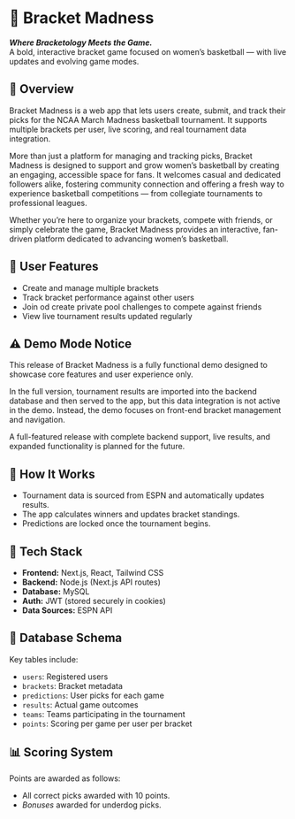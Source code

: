 # 🏀 Bracket Madness

**_Where Bracketology Meets the Game._**  
A bold, interactive bracket game focused on women’s basketball — with live updates and evolving game modes.

## 📌 Overview
Bracket Madness is a web app that lets users create, submit, and track their picks for the NCAA March Madness basketball tournament. It supports multiple brackets per user, live scoring, and real tournament data integration. 

More than just a platform for managing and tracking picks, Bracket Madness is designed to support and grow women’s basketball by creating an engaging, accessible space for fans. It welcomes casual and dedicated followers alike, fostering community connection and offering a fresh way to experience basketball competitions — from collegiate tournaments to professional leagues.

Whether you’re here to organize your brackets, compete with friends, or simply celebrate the game, Bracket Madness provides an interactive, fan-driven platform dedicated to advancing women’s basketball.

<!--## 🚀 Live Site
👉 [Visit the app here](https://yourdomain.com)-->

## 👤 User Features
-  Create and manage multiple brackets
-  Track bracket performance against other users
-  Join od create private pool challenges to compete against friends
-  View live tournament results updated regularly

## ⚠️ Demo Mode Notice

This release of Bracket Madness is a fully functional demo designed to showcase core features and user experience only. 

In the full version, tournament results are imported into the backend database and then served to the app, but this data integration is not active in the demo. Instead, the demo focuses on front-end bracket management and navigation.

A full-featured release with complete backend support, live results, and expanded functionality is planned for the future.

## 🧠 How It Works
- Tournament data is sourced from ESPN and automatically updates results.
- The app calculates winners and updates bracket standings.
- Predictions are locked once the tournament begins.

## 🧱 Tech Stack
- **Frontend:** Next.js, React, Tailwind CSS
- **Backend:** Node.js (Next.js API routes)
- **Database:** MySQL
- **Auth:** JWT (stored securely in cookies)
- **Data Sources:** ESPN API

## 📂 Database Schema
Key tables include:
- `users`: Registered users
- `brackets`: Bracket metadata
- `predictions`: User picks for each game
- `results`: Actual game outcomes
- `teams`: Teams participating in the tournament
- `points`: Scoring per game per user per bracket

## 📊 Scoring System
Points are awarded as follows:
- All correct picks awarded with 10 points.
- *Bonuses* awarded for underdog picks.

<!--## ✍️ Roadmap
- [ ] Mobile support
- [ ] Public bracket sharing
- [ ] Realtime updates via WebSockets
- [ ] Admin dashboard-->

<!--## 🙌 Acknowledgments
- ESPN for game data
- Open source libraries like React, Tailwind, and NextAuth-->

<!--## 📫 Contact
Have questions or feedback? Reach me on [GitHub](https://github.com/yourusername) or via email at your@email.com.-->

